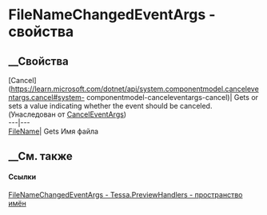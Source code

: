 # FileNameChangedEventArgs - свойства
##  __Свойства
[Cancel](https://learn.microsoft.com/dotnet/api/system.componentmodel.canceleventargs.cancel#system-
componentmodel-canceleventargs-cancel)| Gets or sets a value indicating
whether the event should be canceled.  
(Унаследован от
[CancelEventArgs](https://learn.microsoft.com/dotnet/api/system.componentmodel.canceleventargs))  
---|---  
[FileName](P_Tessa_PreviewHandlers_FileNameChangedEventArgs_FileName.htm)|
Gets Имя файла  
## __См. также
#### Ссылки
[FileNameChangedEventArgs -
](T_Tessa_PreviewHandlers_FileNameChangedEventArgs.htm)
[Tessa.PreviewHandlers - пространство имён](N_Tessa_PreviewHandlers.htm)
